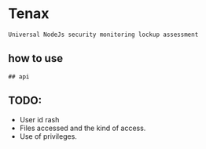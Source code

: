 # Tenax
````
Universal NodeJs security monitoring lockup assessment

````
## how to use
````
## api
````
## TODO:
* User id rash
* Files accessed and the kind of access.
* Use of privileges.
